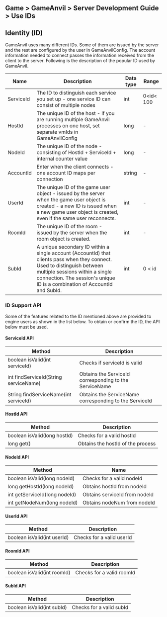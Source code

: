 ## Game > GameAnvil > Server Development Guide > Use IDs

## Identity (ID)

GameAnvil uses many different IDs. Some of them are issued by the server and the rest are configured by the user in GameAnvilConfig. The account information needed to connect passes the information received from the client to the server. Following is the description of the popular ID used by GameAnvil.

| Name      | Description                                                                                                                                   | Data type | Range      |
| --------- |--------------------------------------------------------------------------------------------------------------------------------------| ------ | --------- |
| ServiceId | The ID to distinguish each service you set up - one service ID can consist of multiple nodes                                                                           | int    | 0<id< 100 |
| HostId    | The unique ID of the host - if you are running multiple GameAnvil processes on one host, set separate vmIds in GameAnvilConfig                                                  | long   | -         |
| NodeId    | The unique ID of the node - consisting of HostId + ServiceId + internal counter value                                                                                      | long   | -         |
| AccountId | Enter when the client connects - one account ID maps per connection                                                                                             | string | -         |
| UserId    | The unique ID of the game user object - issued by the server when the game user object is created - a new ID is issued when a new game user object is created, even if the same user reconnects.                                         | int    | -         |
| RoomId    | The unique ID of the room - issued by the server when the room object is created.                                                                                                       | int    | -         |
| SubId     | A unique secondary ID within a single account (AccountId) that clients pass when they connect.<br>Used to distinguish between multiple sessions within a single connection. The session's unique ID is a combination of AccountId and SubId. | int    | 0 < id    |

### ID Support API

Some of the features related to the ID mentioned above are provided to engine users as shown in the list below. To obtain or confirm the ID, the API below must be used.

#### ServiceId API

| Method                                | Description                                    |
| ------------------------------------- | --------------------------------------- |
| boolean isValid(int serviceId)        | Checks if serviceId is valid               |
| int findServiceId(String serviceName) | Obtains the ServiceId corresponding to the ServiceName |
| String findServiceName(int serviceId) | Obtains the ServiceName corresponding to the ServiceId |

#### HostId API

| Method                       | Description                     |
| ---------------------------- | ------------------------ |
| boolean isValid(long hostId) | Checks for a valid hostId   |
| long get()                   | Obtains the hostId of the process |

#### NodeId API

| Method                        | Name                          |
| ----------------------------- | ----------------------------- |
| boolean isValid(long nodeId)  | Checks for a valid nodeId        |
| long getHostId(long nodeId)   | Obtains hostId from nodeId    |
| int getServiceId(long nodeId) | Obtains serviceId from nodeId |
| int getNodeNum(long nodeId)   | Obtains nodeNum from nodeId   |

#### UserId API

| Method                      | Description                   |
| --------------------------- | ---------------------- |
| boolean isValid(int userId) | Checks for a valid userId |

#### RoomId API

| Method                      | Description                   |
| --------------------------- | ---------------------- |
| boolean isValid(int roomId) | Checks for a valid roomId |

#### SubId API

| Method                     | Description                  |
| -------------------------- | --------------------- |
| boolean isValid(int subId) | Checks for a valid subId |
